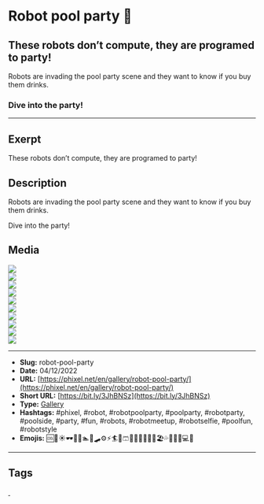 # Robot pool party 🤖
## These robots don’t compute, they are programed to party!

Robots are invading the pool party scene and they want to know if you buy them drinks.

### Dive into the party!
------------
## Exerpt
These robots don’t compute, they are programed to party!
## Description
Robots are invading the pool party scene and they want to know if you buy them drinks.

Dive into the party!
## Media
<img src="media/e4a53d1a/robot-pool-party-01.jpg" loading="lazy"><br>
<img src="media/090e589a/robot-pool-party-02.jpg" loading="lazy"><br>
<img src="media/d800f30e/robot-pool-party-03.jpg" loading="lazy"><br>
<img src="media/e52f8573/robot-pool-party-04.jpg" loading="lazy"><br>
<img src="media/3906af1e/robot-pool-party-05.jpg" loading="lazy"><br>
<img src="media/3e7334de/robot-pool-party-06.jpg" loading="lazy"><br>
<img src="media/e1a325b3/robot-pool-party-07.jpg" loading="lazy"><br>
<img src="media/999d0610/robot-pool-party-08.jpg" loading="lazy"><br>
<img src="media/3bfd4c76/robot-pool-party-09.jpg" loading="lazy"><br>
<img src="media/96700dfc/robot-pool-party-10.jpg" loading="lazy"><br>

------------
- **Slug:** robot-pool-party
- **Date:** 04/12/2022
- **URL:** [https://phixel.net/en/gallery/robot-pool-party/](https://phixel.net/en/gallery/robot-pool-party/)
- **Short URL:** [https://bit.ly/3JhBNSz](https://bit.ly/3JhBNSz)
- **Type:** [Gallery](#gallery)
- **Hashtags:** #phixel, #robot, #robotpoolparty, #poolparty, #robotparty, #poolside, #party, #fun, #robots, #robotmeetup, #robotselfie, #poolfun, #robotstyle
- **Emojis:** 🆒🌊☀️🕶🎉🤖🏊🦾🛹⚙️⚡️🏄👙🩳🍹🥳🍨🎈🤽‍♀️🏖️💦🏊🏻‍♀️💻🦿

------------
## Tags
[ ](# )
